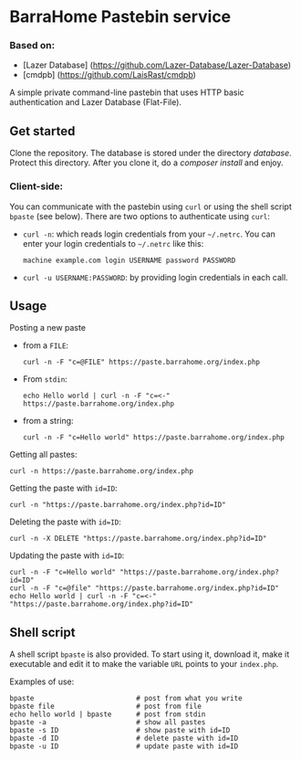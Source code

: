 # BarraHome Pastebin service

### Based on:
* [Lazer Database] (https://github.com/Lazer-Database/Lazer-Database)
* [cmdpb] (https://github.com/LaisRast/cmdpb)

A simple private command-line pastebin that uses HTTP basic authentication and Lazer Database (Flat-File).

## Get started
Clone the repository. The database is stored under the directory *database*. Protect this directory. After you clone it, do a *composer install* and enjoy.

### Client-side:
You can communicate with the pastebin using `curl`
or using the shell script `bpaste` (see below).
There are two options to authenticate using `curl`:

* `curl -n`: which reads login credentials from your `~/.netrc`.
  You can enter your login credentials to `~/.netrc` like this:
  ```
  machine example.com login USERNAME password PASSWORD
  ```
  
* `curl -u USERNAME:PASSWORD`: by providing login credentials in each call.


## Usage
Posting a new paste

* from a `FILE`:
  ```
  curl -n -F "c=@FILE" https://paste.barrahome.org/index.php
  ```
  
* From `stdin`:
  ```
  echo Hello world | curl -n -F "c=<-" https://paste.barrahome.org/index.php
  ```
  
* from a string:
  ```
  curl -n -F "c=Hello world" https://paste.barrahome.org/index.php
  ```

Getting all pastes:
```
curl -n https://paste.barrahome.org/index.php
```

Getting the paste with `id=ID`:
```
curl -n "https://paste.barrahome.org/index.php?id=ID"
```

Deleting the paste with `id=ID`:
```
curl -n -X DELETE "https://paste.barrahome.org/index.php?id=ID"
```

Updating the paste with `id=ID`:
```
curl -n -F "c=Hello world" "https://paste.barrahome.org/index.php?id=ID"
curl -n -F "c=@file" "https://paste.barrahome.org/index.php?id=ID"
echo Hello world | curl -n -F "c=<-" "https://paste.barrahome.org/index.php?id=ID"
```

## Shell script
A shell script `bpaste` is also provided.
To start using it,
download it,
make it executable
and edit it to make the variable `URL` points to your `index.php`.

Examples of use:
```
bpaste                         # post from what you write
bpaste file                    # post from file
echo hello world | bpaste      # post from stdin
bpaste -a                      # show all pastes
bpaste -s ID                   # show paste with id=ID
bpaste -d ID                   # delete paste with id=ID
bpaste -u ID                   # update paste with id=ID
```


